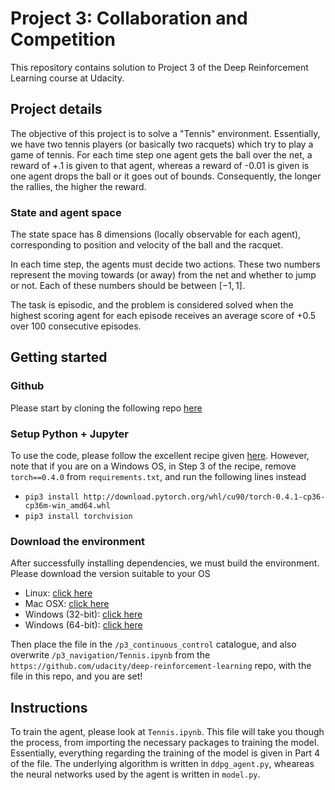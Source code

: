 # Project 3: Collaboration and Competition

This repository contains solution to Project 3 of the Deep Reinforcement Learning course at Udacity.

## Project details

The objective of this project is to solve a "Tennis" environment. Essentially, we have two tennis
players (or basically two racquets) which try to play a game of tennis.
For each time step one agent gets the ball over the net, a reward of +.1 is given to that agent, whereas a
reward of -0.01 is given is one agent drops the ball or it goes out of bounds.
Consequently, the longer the rallies, the higher the reward.

### State and agent space

The state space has 8 dimensions (locally observable for each agent), corresponding to position and  velocity of the ball and the racquet.

In each time step, the agents must decide two actions. These two numbers represent the moving towards
(or away) from the net and whether to jump or not. Each of these numbers should be between $[-1,1]$.

The task is episodic, and the problem is considered solved when the highest scoring agent for each
episode receives an average score of +0.5 over 100 consecutive episodes.

## Getting started

### Github

Please start by cloning the following repo [here](https://github.com/udacity/deep-reinforcement-learning)

### Setup Python + Jupyter

To use the code, please follow the excellent recipe given [here](https://github.com/udacity/deep-reinforcement-learning#dependencies).
However, note that if you are on a Windows OS, in Step 3 of the recipe, remove `torch==0.4.0` from `requirements.txt`, and run the following lines instead

* `pip3 install http://download.pytorch.org/whl/cu90/torch-0.4.1-cp36-cp36m-win_amd64.whl`
* `pip3 install torchvision`

### Download the environment

After successfully installing dependencies, we must build the environment. Please download the version suitable to your OS

* Linux: [click here](https://s3-us-west-1.amazonaws.com/udacity-drlnd/P3/Tennis/Tennis_Linux.zip)
* Mac OSX: [click here](https://s3-us-west-1.amazonaws.com/udacity-drlnd/P3/Tennis/Tennis.app.zip)
* Windows (32-bit): [click here](https://s3-us-west-1.amazonaws.com/udacity-drlnd/P3/Tennis/Tennis_Windows_x86.zip)
* Windows (64-bit): [click here](https://s3-us-west-1.amazonaws.com/udacity-drlnd/P3/Tennis/Tennis_Windows_x86_64.zip)

Then place the file in the `/p3_continuous_control` catalogue, and also overwrite `/p3_navigation/Tennis.ipynb`
from the `https://github.com/udacity/deep-reinforcement-learning` repo, with the file in this repo, and you are set!

## Instructions

To train the agent, please look at `Tennis.ipynb`. This file will take you though the process, from importing the necessary packages to training the model. Essentially, everything regarding the training of the model is given in Part 4 of the file.
The underlying algorithm is written in `ddpg_agent.py`, wheareas the neural networks used by the agent is written in `model.py`.
